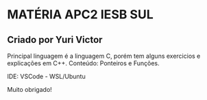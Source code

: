 # MATÉRIA APC2 IESB SUL
## Criado por Yuri Victor

Principal linguagem é a linguagem C, porém tem alguns exercicios e explicações em C++.
Conteúdo: Ponteiros e Funções.

IDE: VSCode - WSL/Ubuntu

Muito obrigado!
